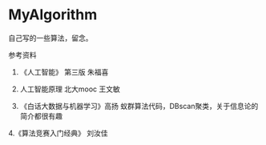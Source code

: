 # MyAlgorithm
自己写的一些算法，留念。

参考资料
1. 《人工智能》 第三版 朱福喜
 
2. 人工智能原理 北大mooc 王文敏
  
3. 《白话大数据与机器学习》高扬 蚁群算法代码，DBscan聚类，关于信息论的简介都很有趣

4.《算法竞赛入门经典》 刘汝佳 


